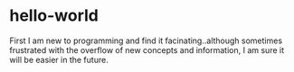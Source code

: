 # hello-world
First
I am new to programming and find it facinating..although sometimes frustrated with the overflow of new concepts and information, I am sure it will be easier in the future. 
